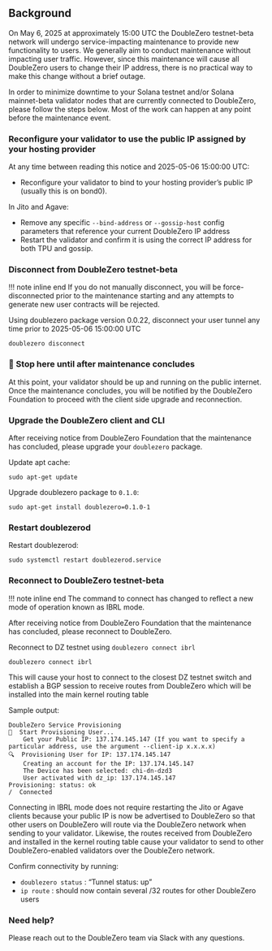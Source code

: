 ## Background

On May 6, 2025 at approximately 15:00 UTC the DoubleZero testnet-beta network will undergo service-impacting maintenance to provide new functionality to users.  We generally aim to conduct maintenance without impacting user traffic.  However, since this maintenance will cause all DoubleZero users to change their IP address, there is no practical way to make this change without a brief outage.

In order to minimize downtime to your Solana testnet and/or Solana mainnet-beta validator nodes that are currently connected to DoubleZero, please follow the steps below.  Most of the work can happen at any point before the maintenance event.


### Reconfigure your validator to use the public IP assigned by your hosting provider

At any time between reading this notice and 2025-05-06 15:00:00 UTC:
- Reconfigure your validator to bind to your hosting provider’s public IP (usually this is on bond0).

In Jito and Agave:

- Remove any specific `--bind-address` or `--gossip-host` config parameters that reference your current DoubleZero IP address
- Restart the validator and confirm it is using the correct IP address for both TPU and gossip.


### Disconnect from DoubleZero testnet-beta
!!! note inline end
    If you do not manually disconnect, you will be force-disconnected prior to the maintenance starting and any attempts to generate new user contracts will be rejected.

Using doublezero package version 0.0.22, disconnect your user tunnel any time prior to 2025-05-06 15:00:00 UTC

```
doublezero disconnect
```

### &#x1F6A7; Stop here until after maintenance concludes

At this point, your validator should be up and running on the public internet.  Once the maintenance concludes, you will be notified by the DoubleZero Foundation to proceed with the client side upgrade and reconnection.


### Upgrade the DoubleZero client and CLI

After receiving notice from DoubleZero Foundation that the maintenance has concluded, please upgrade your `doublezero` package.

Update apt cache:
```
sudo apt-get update
```

Upgrade doublezero package to `0.1.0`:
```
sudo apt-get install doublezero=0.1.0-1
```

### Restart doublezerod

Restart doublezerod:
```
sudo systemctl restart doublezerod.service
```


### Reconnect to DoubleZero testnet-beta
!!! note inline end
	The command to connect has changed to reflect a new mode of operation known as IBRL mode.

After receiving notice from DoubleZero Foundation that the maintenance has concluded, please reconnect to DoubleZero.  

Reconnect to DZ testnet using `doublezero connect ibrl`

```
doublezero connect ibrl
```

This will cause your host to connect to the closest DZ testnet switch and establish a BGP session to receive routes from DoubleZero which will be installed into the main kernel routing table

Sample output:
```
DoubleZero Service Provisioning
🔗  Start Provisioning User...
    Get your Public IP: 137.174.145.147 (If you want to specify a particular address, use the argument --client-ip x.x.x.x)
🔍  Provisioning User for IP: 137.174.145.147
    Creating an account for the IP: 137.174.145.147
    The Device has been selected: chi-dn-dzd3 
    User activated with dz_ip: 137.174.145.147
Provisioning: status: ok
/  Connected  
```

Connecting in IBRL mode does not require restarting the Jito or Agave clients because your public IP is now be advertised to DoubleZero so that other users on DoubleZero will route via the DoubleZero network when sending to your validator.  Likewise, the routes received from DoubleZero and installed in the kernel routing table cause your validator to send to other DoubleZero-enabled validators over the DoubleZero network.

Confirm connectivity by running:

- `doublezero status` : “Tunnel status: up”
- `ip route` : should now contain several /32 routes for other DoubleZero users


### Need help?

Please reach out to the DoubleZero team via Slack with any questions.